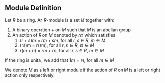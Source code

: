 ## Module Definition

Let $R$ be a ring. An $R$-module is a set $M$ together with:
1. A binary operation $+$ on $M$ such that $M$ is an abelian group
2. An action of $R$ on $M$ denoted by $rm$ which satisfies
	1. $(r +s)m = rm + sm$, for all $r, s \in R$, $m \in M$
	2. (rs)m = r(sm), for all $r, s \in R$, $m \in M$
	3. $r(m + n) = rm + rn$, for all $r, s \in R$, $m \in M$

If the ring is unital, we add that $1m = m$, for all $m \in M$

We denote $M$ as a left or right module if the action of $R$ on $M$ is a left or right action only respectively.

